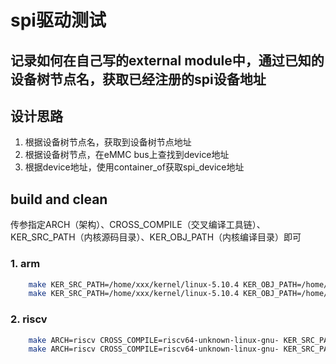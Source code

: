 # spi驱动测试
## 记录如何在自己写的external module中，通过已知的设备树节点名，获取已经注册的spi设备地址

## 设计思路
1. 根据设备树节点名，获取到设备树节点地址
2. 根据设备树节点，在eMMC bus上查找到device地址
3. 根据device地址，使用container_of获取spi_device地址

## build and clean
传参指定ARCH（架构）、CROSS_COMPILE（交叉编译工具链）、KER_SRC_PATH（内核源码目录）、KER_OBJ_PATH（内核编译目录）即可

### 1. arm
```bash
	make KER_SRC_PATH=/home/xxx/kernel/linux-5.10.4 KER_OBJ_PATH=/home/xxx/kernel/build
	make KER_SRC_PATH=/home/xxx/kernel/linux-5.10.4 KER_OBJ_PATH=/home/xxx/kernel/build clean
```

### 2. riscv
```bash
	make ARCH=riscv CROSS_COMPILE=riscv64-unknown-linux-gnu- KER_SRC_PATH=/home/xxx/kernel/linux-5.10.4 KER_OBJ_PATH=/home/xxx/kernel/build
	make ARCH=riscv CROSS_COMPILE=riscv64-unknown-linux-gnu- KER_SRC_PATH=/home/xxx/kernel/linux-5.10.4 KER_OBJ_PATH=/home/xxx/kernel/build clean
```
